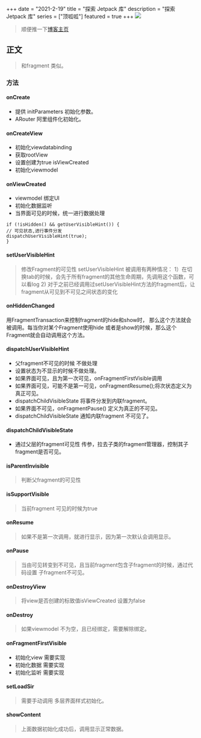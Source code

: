 +++
date = "2021-2-19"
title = "探索 Jetpack 库"
description = "探索 Jetpack 库"
series = ["顶呱呱"]
featured = true
+++
![](https://gitee.com/lalalaxiaowifi/pictures/raw/master/image/%E6%97%A5%E5%B8%B8%E6%90%AC%E7%A0%96%E5%A4%B4.png)
> 顺便推一下[博客主页](http://lalalaxiaowifi.gitee.io/pictures/) 
## 正文
> 和fragment 类似。
### 方法
#### onCreate
* 提供 initParameters 初始化参数。
* ARouter 阿里组件化初始化。
#### onCreateView
* 初始化viewdatabinding
* 获取rootView
* 设置创建为true  isViewCreated
* 初始化viewmodel
#### onViewCreated
* viewmodel 绑定UI
* 初始化数据监听
* 当界面可见的时候，统一进行数据处理
````aidl
if (!isHidden() && getUserVisibleHint()) {
// 可见状态,进行事件分发
dispatchUserVisibleHint(true);
}
````

#### setUserVisibleHint
> 修改Fragment的可见性 setUserVisibleHint 被调用有两种情况： 1）在切换tab的时候，会先于所有fragment的其他生命周期，先调用这个函数，可以看log 2) 对于之前已经调用过setUserVisibleHint方法的fragment后，让fragment从可见到不可见之间状态的变化
#### onHiddenChanged
用FragmentTransaction来控制fragment的hide和show时， 那么这个方法就会被调用。每当你对某个Fragment使用hide 或者是show的时候，那么这个Fragment就会自动调用这个方法。
#### dispatchUserVisibleHint
* 父fragment不可见的时候 不做处理
* 设置状态为不显示的时候不做处理。
* 如果界面可见，且为第一次可见，onFragmentFirstVisible调用
* 如果界面可见，可能不是第一可见，onFragmentResume();将次状态定义为真正可见。
* dispatchChildVisibleState 将事件分发到内联fragment。
* 如果界面不可见，onFragmentPause() 定义为真正的不可见。
* dispatchChildVisibleState 通知内联fragment 不可见了。

#### dispatchChildVisibleState
* 通过父层的fragment可见性 传参，拉去子类的fragment管理器，控制其子fragment是否可见。

#### isParentInvisible
> 判断父fragment的可见性
#### isSupportVisible
> 当前fragment 可见的时候为true
#### onResume
> 如果不是第一次调用，就进行显示，因为第一次默认会调用显示。
#### onPause
> 当由可见转变到不可见，且当前fragment包含子fragment的时候，通过代码设置 子fragment不可见。
#### onDestroyView
> 将view是否创建的标致值isViewCreated 设置为false
#### onDestroy
> 如果viewmodel 不为空，且已经绑定，需要解除绑定。
#### onFragmentFirstVisible
* 初始化view 需要实现
* 初始化数据 需要实现
* 初始化监听 需要实现
#### setLoadSir
> 需要手动调用 多层界面样式初始化。
#### showContent
> 上面数据初始化成功后，调用显示正常数据。


